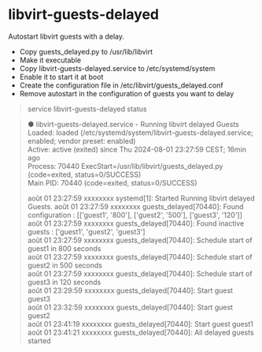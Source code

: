 # libvirt-guests-delayed
Autostart libvirt guests with a delay.

- Copy guests_delayed.py to /usr/lib/libvirt
- Make it executable
- Copy libvirt-guests-delayed.service to /etc/systemd/system
- Enable it to start it at boot
- Create the configuration file in /etc/libvirt/guests_delayed.conf
- Remove autostart in the configuration of guests you want to delay

> service libvirt-guests-delayed status

> ● libvirt-guests-delayed.service - Running libvirt delayed Guests<br>
>   Loaded: loaded (/etc/systemd/system/libvirt-guests-delayed.service; enabled; vendor preset: enabled)<br>
>   Active: active (exited) since Thu 2024-08-01 23:27:59 CEST; 16min ago<br>
>   Process: 70440 ExecStart=/usr/lib/libvirt/guests_delayed.py (code=exited, status=0/SUCCESS)<br>
>   Main PID: 70440 (code=exited, status=0/SUCCESS)<br>
>
> août 01 23:27:59 xxxxxxxx systemd[1]: Started Running libvirt delayed Guests.
> août 01 23:27:59 xxxxxxxx guests_delayed[70440]: Found configuration : [['guest1', '800'], ['guest2', '500'], ['guest3', '120']]<br>
> août 01 23:27:59 xxxxxxxx guests_delayed[70440]: Found inactive guests : ['guest1', 'guest2', 'guest3']<br>
> août 01 23:27:59 xxxxxxxx guests_delayed[70440]: Schedule start of guest1 in 800 seconds<br>
> août 01 23:27:59 xxxxxxxx guests_delayed[70440]: Schedule start of guest2 in 500 seconds<br>
> août 01 23:27:59 xxxxxxxx guests_delayed[70440]: Schedule start of guest3 in 120 seconds<br>
> août 01 23:29:59 xxxxxxxx guests_delayed[70440]: Start guest guest3<br>
> août 01 23:32:59 xxxxxxxx guests_delayed[70440]: Start guest guest2<br>
> août 01 23:41:19 xxxxxxxx guests_delayed[70440]: Start guest guest1<br>
> août 01 23:41:21 xxxxxxxx guests_delayed[70440]: All delayed guests started<br>

